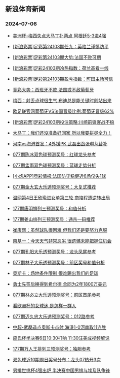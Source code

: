 ## 新浪体育新闻 
### 2024-07-06

+ [美洲杯-梅西失点大马丁扑两点 阿根廷5-3进4强](https://sports.sina.com.cn/global/others/2024-07-05/doc-inccaaeq6654115.shtml)

+ [[新浪彩票]足彩第24103期任九：英格兰谨慎防平](https://sports.sina.com.cn/l/2024-07-05/doc-incazrqw2290702.shtml)

+ [[新浪彩票]足彩第24103期大势:法国不败可期](https://sports.sina.com.cn/l/2024-07-05/doc-incazrqu6792771.shtml)

+ [[新浪彩票]足彩24103期冷热指数：荷兰高看一线](https://sports.sina.com.cn/l/2024-07-05/doc-incazrqw2292630.shtml)

+ [[新浪彩票]足彩第24103期盈亏指数：町田主场可信](https://sports.sina.com.cn/l/2024-07-05/doc-incazrqw2292001.shtml)

+ [竞彩大势：西班牙不败 法国或不敌葡萄牙](https://sports.sina.com.cn/l/2024-07-05/doc-incayivk7390177.shtml)

+ [梅西：射丢点球很生气 布迪总是能关键时刻站出来](https://sports.sina.com.cn/global/others/2024-07-05/doc-inccahnn6570223.shtml)

+ [欧足联官网葡萄牙VS法国晋级比例:葡萄牙晋级62%](https://sports.sina.com.cn/l/2024-07-05/doc-incaycpn7467008.shtml)

+ [[新浪彩票]足彩24103期投注策略:川崎前锋客战不稳](https://sports.sina.com.cn/l/2024-07-05/doc-incazrqu6794012.shtml)

+ [大马丁：我们还没准备好回家 所以我要拼尽全力！](https://sports.sina.com.cn/global/others/2024-07-05/doc-inccahnn6564353.shtml)

+ [河南vs海港首发：4外援PK 武磊出战张琳芃替补](https://sports.sina.com.cn/china/j/2024-07-05/doc-inccaxke6423671.shtml)

+ [077期陈冰双色球预测奖号：红球龙头参考](https://sports.sina.com.cn/l/2024-07-05/doc-inccahnn6592686.shtml)

+ [077期孟雨双色球预测奖号：蓝球走势分析](https://sports.sina.com.cn/l/2024-07-05/doc-inccahnq2085582.shtml)

+ [[小炮APP]竞彩情报:法国防守稳健近6场仅失1球](https://sports.sina.com.cn/l/2024-07-05/doc-incazvws6718731.shtml)

+ [077期金大玄大乐透预测奖号：大复式推荐](https://sports.sina.com.cn/l/2024-07-05/doc-inccahnn6595234.shtml)

+ [温网第4日王欣瑜进女单第三轮 商竣程遭逆转出局](https://sports.sina.com.cn/tennis/china/2024-07-05/doc-incazrqw2296141.shtml)

+ [177期唐羽排列三预测奖号：和值分析](https://sports.sina.com.cn/l/2024-07-05/doc-inccanun1978933.shtml)

+ [177期姜山排列三预测奖号：通杀一码推荐](https://sports.sina.com.cn/l/2024-07-05/doc-inccanuk6483012.shtml)

+ [崔康熙：虽然球队很困难 但我们还是要努力克服](https://sports.sina.com.cn/china/j/2024-07-05/doc-inccaxkh1929416.shtml)

+ [南基一：今天天气非常恶劣 很遗憾未能把握住机会](https://sports.sina.com.cn/china/j/2024-07-05/doc-inccccse1840943.shtml)

+ [077期孔阳大乐透预测奖号：龙头凤尾参考](https://sports.sina.com.cn/l/2024-07-05/doc-inccahnn6595723.shtml)

+ [077期林子大乐透预测奖号：前区奖号和值分析](https://sports.sina.com.cn/l/2024-07-05/doc-inccahnn6601165.shtml)

+ [奥斯卡：场地条件限制 很难踢出我们的足球](https://sports.sina.com.cn/china/j/2024-07-05/doc-inccccse1830666.shtml)

+ [勇士先签后换得到希尔德 合同为2年1800万美元](https://sports.sina.com.cn/basketball/nba/2024-07-05/doc-inccccsa6348846.shtml)

+ [077期林必立大乐透预测奖号：前区首尾参考](https://sports.sina.com.cn/l/2024-07-05/doc-inccahnn6600811.shtml)

+ [看欧洲杯的女球迷 是怎样一群人](https://sports.sina.com.cn/g/pl/2024-07-05/doc-inccahnn6569070.shtml)

+ [077期迈久忠大乐透预测奖号：012路参考](https://sports.sina.com.cn/l/2024-07-05/doc-inccahnn6599107.shtml)

+ [中超-武磊造点奥斯卡点射 海港1-0河南取11连胜](https://sports.sina.com.cn/china/j/2024-07-05/doc-inccccsa6325806.shtml)

+ [应氏杯半决赛6日10:30打响 11:30汪美成视频解说](https://sports.sina.com.cn/go/2024-07-05/doc-inccatak1960463.shtml)

+ [177期万人王排列三预测奖号：独胆参考](https://sports.sina.com.cn/l/2024-07-05/doc-inccanuk6482116.shtml)

+ [双色球近10期周日奖号分布：龙头07热开3次](https://sports.sina.com.cn/l/2024-07-05/doc-inccaaes2148635.shtml)

+ [男排世挑杯4强出炉 半决赛中国男排与埃及队争锋](https://sports.sina.com.cn/others/volleyball/2024-07-05/doc-inccaxke6454041.shtml)

